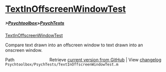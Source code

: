 # [TextInOffscreenWindowTest](TextInOffscreenWindowTest)
##### >[Psychtoolbox](Psychtoolbox)>[PsychTests](PsychTests)

[TextInOffscreenWindowTest](TextInOffscreenWindowTest)  
  
Compare text drawn into an offscreen window to text drawn into an  
onscreen window.  
  




<div class="code_header" style="text-align:right;">
  <span style="float:left;">Path&nbsp;&nbsp;</span> <span class="counter">Retrieve <a href=
  "https://raw.github.com/Psychtoolbox-3/Psychtoolbox-3/beta/Psychtoolbox/PsychTests/TextInOffscreenWindowTest.m">current version from GitHub</a> | View <a href=
  "https://github.com/Psychtoolbox-3/Psychtoolbox-3/commits/beta/Psychtoolbox/PsychTests/TextInOffscreenWindowTest.m">changelog</a></span>
</div>
<div class="code">
  <code>Psychtoolbox/PsychTests/TextInOffscreenWindowTest.m</code>
</div>


